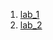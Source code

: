 1. [lab_1](https://github.com/andrewkozyar/labs/tree/master/lab_1)
2. [lab_2](https://github.com/andrewkozyar/labs/tree/master/lab_2)
